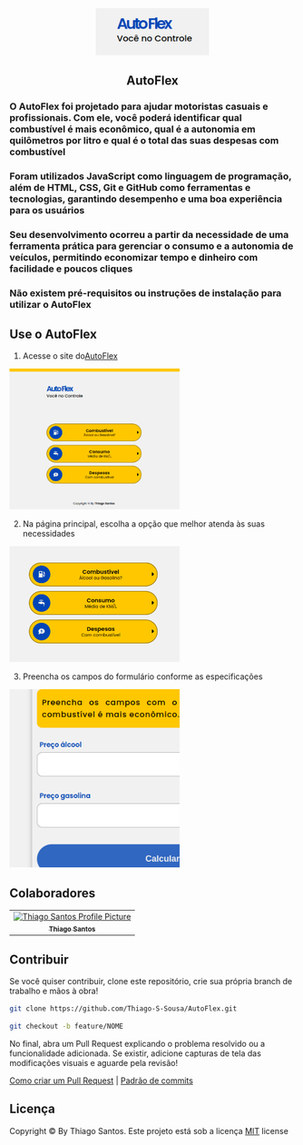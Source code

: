<p align="center">
    <img src=".github/homeAutoFlex.png" width="200px">
</p>

<h2 align="center">
    AutoFlex
</h2>

### O AutoFlex foi projetado para ajudar motoristas casuais e profissionais. Com ele, você poderá identificar qual combustível é mais econômico, qual é a autonomia em quilômetros por litro e qual é o total das suas despesas com combustível

### Foram utilizados JavaScript como linguagem de programação, além de HTML, CSS, Git e GitHub como ferramentas e tecnologias, garantindo desempenho e uma boa experiência para os usuários

### Seu desenvolvimento ocorreu a partir da necessidade de uma ferramenta prática para gerenciar o consumo e a autonomia de veículos, permitindo economizar tempo e dinheiro com facilidade e poucos cliques

### Não existem pré-requisitos ou instruções de instalação para utilizar o AutoFlex

## Use o AutoFlex

1. Acesse o site do[AutoFlex](https://thiago-s-sousa.github.io/AutoFlex/)

<img src=".github/totalPage.png" width="300px" heigth="300px">

2. Na página principal, escolha a opção que melhor atenda às suas necessidades

<img src=".github/homePage.png" width="300px" heigth="300px">

3. Preencha os campos do formulário conforme as especificações

<img src=".github/formulario.png" width="300px" heigth="300px">

## Colaboradores

<table>
  <tr>
    <td align="center">
      <a href="#">
        <img src="https://avatars.githubusercontent.com/u/128821560?v=4" width="100px;" alt="Thiago Santos Profile Picture"/><br>
        <sub>
          <b>Thiago Santos</b>
        </sub>
      </a>
    </td>
  </tr>
</table>

## Contribuir

Se você quiser contribuir, clone este repositório, crie sua própria branch de trabalho e mãos à obra!

```bash
git clone https://github.com/Thiago-S-Sousa/AutoFlex.git
```

```bash
git checkout -b feature/NOME
```

No final, abra um Pull Request explicando o problema resolvido ou a funcionalidade adicionada. Se existir, adicione capturas de tela das modificações visuais e aguarde pela revisão!

[Como criar um Pull Request](https://www.atlassian.com/br/git/tutorials/making-a-pull-request) |
[Padrão de commits](https://gist.github.com/joshbuchea/6f47e86d2510bce28f8e7f42ae84c716)

## Licença

Copyright © By Thiago Santos. Este projeto está sob a licença [MIT](./../LICENSE) license
